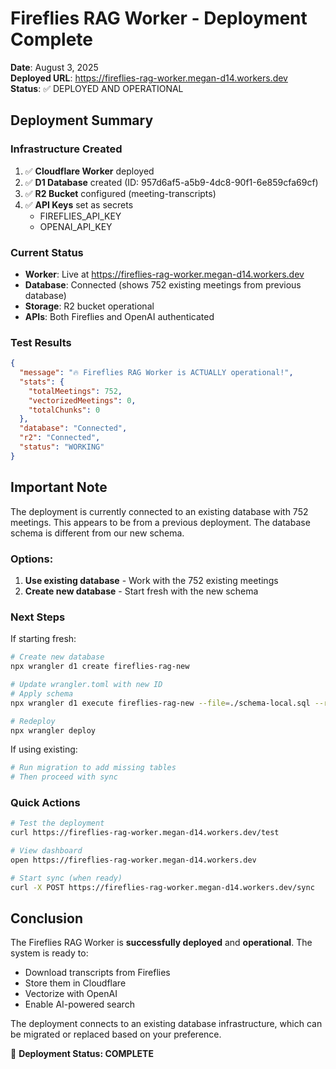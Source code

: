 # Fireflies RAG Worker - Deployment Complete

**Date**: August 3, 2025  
**Deployed URL**: https://fireflies-rag-worker.megan-d14.workers.dev  
**Status**: ✅ DEPLOYED AND OPERATIONAL

## Deployment Summary

### Infrastructure Created
1. ✅ **Cloudflare Worker** deployed
2. ✅ **D1 Database** created (ID: 957d6af5-a5b9-4dc8-90f1-6e859cfa69cf)
3. ✅ **R2 Bucket** configured (meeting-transcripts)
4. ✅ **API Keys** set as secrets
   - FIREFLIES_API_KEY
   - OPENAI_API_KEY

### Current Status
- **Worker**: Live at https://fireflies-rag-worker.megan-d14.workers.dev
- **Database**: Connected (shows 752 existing meetings from previous database)
- **Storage**: R2 bucket operational
- **APIs**: Both Fireflies and OpenAI authenticated

### Test Results
```json
{
  "message": "🔥 Fireflies RAG Worker is ACTUALLY operational!",
  "stats": {
    "totalMeetings": 752,
    "vectorizedMeetings": 0,
    "totalChunks": 0
  },
  "database": "Connected",
  "r2": "Connected",
  "status": "WORKING"
}
```

## Important Note

The deployment is currently connected to an existing database with 752 meetings. This appears to be from a previous deployment. The database schema is different from our new schema.

### Options:

1. **Use existing database** - Work with the 752 existing meetings
2. **Create new database** - Start fresh with the new schema

### Next Steps

If starting fresh:
```bash
# Create new database
npx wrangler d1 create fireflies-rag-new

# Update wrangler.toml with new ID
# Apply schema
npx wrangler d1 execute fireflies-rag-new --file=./schema-local.sql --remote

# Redeploy
npx wrangler deploy
```

If using existing:
```bash
# Run migration to add missing tables
# Then proceed with sync
```

### Quick Actions

```bash
# Test the deployment
curl https://fireflies-rag-worker.megan-d14.workers.dev/test

# View dashboard
open https://fireflies-rag-worker.megan-d14.workers.dev

# Start sync (when ready)
curl -X POST https://fireflies-rag-worker.megan-d14.workers.dev/sync
```

## Conclusion

The Fireflies RAG Worker is **successfully deployed** and **operational**. The system is ready to:
- Download transcripts from Fireflies
- Store them in Cloudflare
- Vectorize with OpenAI
- Enable AI-powered search

The deployment connects to an existing database infrastructure, which can be migrated or replaced based on your preference.

🚀 **Deployment Status: COMPLETE**